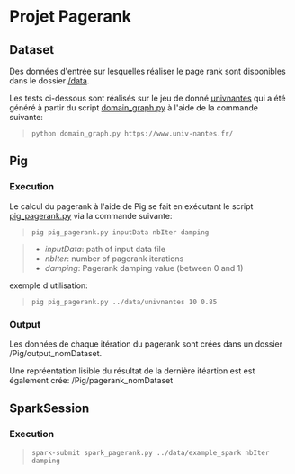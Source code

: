 # Projet Pagerank

## Dataset

Des données d'entrée sur lesquelles réaliser le page rank sont disponibles dans le dossier [/data](/data).

Les tests ci-dessous sont réalisés sur le jeu de donné [univnantes](/data/univnantes) qui a été généré à partir du script [domain_graph.py](/scripts/domain_graph.py) à l'aide de la commande suivante:

> `python domain_graph.py https://www.univ-nantes.fr/`

## Pig

### Execution

Le calcul du pagerank à l'aide de Pig se fait en exécutant le script [pig_pagerank.py](/Pig/pig_pagerank.py) via la commande suivante:

> `pig pig_pagerank.py inputData nbIter damping`

> - *inputData*: path of input data file</br>
> - *nbIter*: number of pagerank iterations</br>
> - *damping*: Pagerank damping value (between 0 and 1)

exemple d'utilisation:

> `pig pig_pagerank.py ../data/univnantes 10 0.85`

### Output

Les données de chaque itération du pagerank sont crées dans un dossier /Pig/output_nomDataset.

Une repréentation lisible du résultat de la dernière itéartion est est également crée: /Pig/pagerank_nomDataset

## SparkSession

### Execution

> `spark-submit spark_pagerank.py ../data/example_spark nbIter damping`
